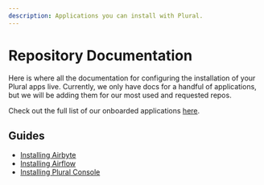 ```yaml
---
description: Applications you can install with Plural.
---
```


# Repository Documentation

Here is where all the documentation for configuring the installation of your Plural apps live. Currently, we only have
docs for a handful of applications, but we will be adding them for our most used and requested repos.

Check out the full list of our onboarded applications [here](https://www.plural.sh/marketplace). 

## Guides

- [Installing Airbyte](airbyte.md)
- [Installing Airflow](airflow.md)
- [Installing Plural Console](console.md)
